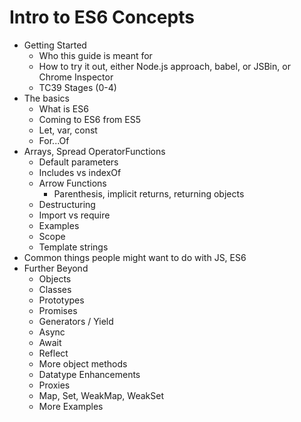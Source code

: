 # Intro to ES6 Concepts

* Getting Started
  * Who this guide is meant for
  * How to try it out, either Node.js approach, babel, or JSBin, or Chrome Inspector
  * TC39 Stages (0-4)
* The basics
  * What is ES6
  * Coming to ES6 from ES5
  * Let, var, const
  * For...Of
* Arrays, Spread OperatorFunctions
  * Default parameters
  * Includes vs indexOf
  * Arrow Functions
    * Parenthesis, implicit returns, returning objects
  * Destructuring
  * Import vs require
  * Examples
  * Scope
  * Template strings
* Common things people might want to do with JS, ES6
* Further Beyond
  * Objects
  * Classes
  * Prototypes
  * Promises
  * Generators / Yield
  * Async
  * Await
  * Reflect
  * More object methods
  * Datatype Enhancements
  * Proxies
  * Map, Set, WeakMap, WeakSet
  * More Examples
